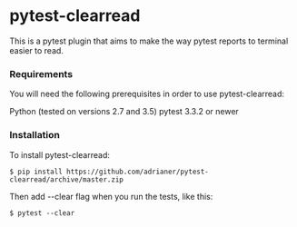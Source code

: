 # pytest-clearread

This is a pytest plugin that aims to make the way pytest reports to terminal easier to read.

### Requirements

You will need the following prerequisites in order to use pytest-clearread:  

Python (tested on versions 2.7 and 3.5)
pytest 3.3.2 or newer  


### Installation

To install pytest-clearread:  

```
$ pip install https://github.com/adrianer/pytest-clearread/archive/master.zip
```

Then add --clear flag when you run the tests, like this:
```
$ pytest --clear
 ```

